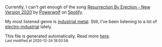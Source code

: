 
  Currently, I can't get enough of the song <a href="https://open.spotify.com/track/7KG8ZYkxsQ7nOJxP3sskfK">Resurrection By Erection - New Version 2020</a> by <a href="https://open.spotify.com/artist/5HFkc3t0HYETL4JeEbDB1v">Powerwolf</a> on <a href="https://open.spotify.com/user/9qz2xtkur2fengfsdcq8dd907?si=kq2SVrUkSNe0z1NJjpt7kg">Spotify</a>.

  My most listened genre is <a href="https://duckduckgo.com/?q=industrial metal music">industrial metal</a>.
  Still, I've been listening to a lot of <a href="https://duckduckgo.com/?q=electro-industrial music">electro-industrial</a> lately.

  This file is generated automatically. Read more <a href="https://github.com/CodeF0x/CodeF0x/blob/master/IMPORTANT.md">here</a>.
  <br>
  <sub>Last modified at 2020-12-24 18:03:58.</sub>
  